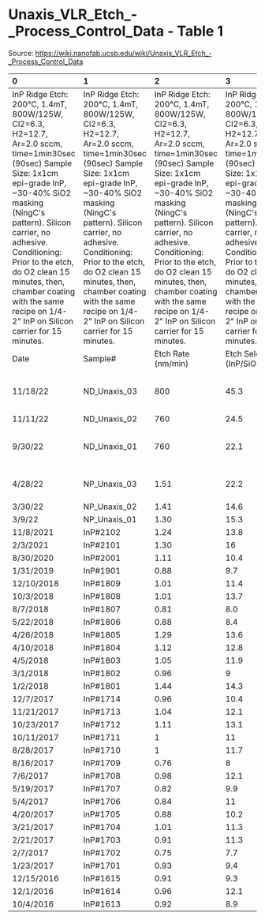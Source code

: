 # Unaxis_VLR_Etch_-_Process_Control_Data - Table 1

Source: https://wiki.nanofab.ucsb.edu/wiki/Unaxis_VLR_Etch_-_Process_Control_Data

| 0                                                                                                                                                                                                                                                                                                                                                           | 1                                                                                                                                                                                                                                                                                                                                                           | 2                                                                                                                                                                                                                                                                                                                                                           | 3                                                                                                                                                                                                                                                                                                                                                           | 4                                                                                                                                                                                                                                                                                                                                                           | 5                                                                                                                                                                                                                                                                                                                                                           |
|:------------------------------------------------------------------------------------------------------------------------------------------------------------------------------------------------------------------------------------------------------------------------------------------------------------------------------------------------------------|:------------------------------------------------------------------------------------------------------------------------------------------------------------------------------------------------------------------------------------------------------------------------------------------------------------------------------------------------------------|:------------------------------------------------------------------------------------------------------------------------------------------------------------------------------------------------------------------------------------------------------------------------------------------------------------------------------------------------------------|:------------------------------------------------------------------------------------------------------------------------------------------------------------------------------------------------------------------------------------------------------------------------------------------------------------------------------------------------------------|:------------------------------------------------------------------------------------------------------------------------------------------------------------------------------------------------------------------------------------------------------------------------------------------------------------------------------------------------------------|:------------------------------------------------------------------------------------------------------------------------------------------------------------------------------------------------------------------------------------------------------------------------------------------------------------------------------------------------------------|
| InP Ridge Etch: 200°C, 1.4mT, 800W/125W, Cl2=6.3, H2=12.7, Ar=2.0 sccm, time=1min30sec (90sec) Sample Size: 1x1cm epi-grade InP, ~30-40% SiO2 masking (NingC's pattern). Silicon carrier, no adhesive. Conditioning: Prior to the etch, do O2 clean 15 minutes, then, chamber coating with the same recipe on 1/4-2" InP on Silicon carrier for 15 minutes. | InP Ridge Etch: 200°C, 1.4mT, 800W/125W, Cl2=6.3, H2=12.7, Ar=2.0 sccm, time=1min30sec (90sec) Sample Size: 1x1cm epi-grade InP, ~30-40% SiO2 masking (NingC's pattern). Silicon carrier, no adhesive. Conditioning: Prior to the etch, do O2 clean 15 minutes, then, chamber coating with the same recipe on 1/4-2" InP on Silicon carrier for 15 minutes. | InP Ridge Etch: 200°C, 1.4mT, 800W/125W, Cl2=6.3, H2=12.7, Ar=2.0 sccm, time=1min30sec (90sec) Sample Size: 1x1cm epi-grade InP, ~30-40% SiO2 masking (NingC's pattern). Silicon carrier, no adhesive. Conditioning: Prior to the etch, do O2 clean 15 minutes, then, chamber coating with the same recipe on 1/4-2" InP on Silicon carrier for 15 minutes. | InP Ridge Etch: 200°C, 1.4mT, 800W/125W, Cl2=6.3, H2=12.7, Ar=2.0 sccm, time=1min30sec (90sec) Sample Size: 1x1cm epi-grade InP, ~30-40% SiO2 masking (NingC's pattern). Silicon carrier, no adhesive. Conditioning: Prior to the etch, do O2 clean 15 minutes, then, chamber coating with the same recipe on 1/4-2" InP on Silicon carrier for 15 minutes. | InP Ridge Etch: 200°C, 1.4mT, 800W/125W, Cl2=6.3, H2=12.7, Ar=2.0 sccm, time=1min30sec (90sec) Sample Size: 1x1cm epi-grade InP, ~30-40% SiO2 masking (NingC's pattern). Silicon carrier, no adhesive. Conditioning: Prior to the etch, do O2 clean 15 minutes, then, chamber coating with the same recipe on 1/4-2" InP on Silicon carrier for 15 minutes. | InP Ridge Etch: 200°C, 1.4mT, 800W/125W, Cl2=6.3, H2=12.7, Ar=2.0 sccm, time=1min30sec (90sec) Sample Size: 1x1cm epi-grade InP, ~30-40% SiO2 masking (NingC's pattern). Silicon carrier, no adhesive. Conditioning: Prior to the etch, do O2 clean 15 minutes, then, chamber coating with the same recipe on 1/4-2" InP on Silicon carrier for 15 minutes. |
| Date                                                                                                                                                                                                                                                                                                                                                        | Sample#                                                                                                                                                                                                                                                                                                                                                     | Etch Rate (nm/min)                                                                                                                                                                                                                                                                                                                                          | Etch Selectivity (InP/SiO2)                                                                                                                                                                                                                                                                                                                                 | Comments                                                                                                                                                                                                                                                                                                                                                    | SEM Images                                                                                                                                                                                                                                                                                                                                                  |
| 11/18/22                                                                                                                                                                                                                                                                                                                                                    | ND_Unaxis_03                                                                                                                                                                                                                                                                                                                                                | 800                                                                                                                                                                                                                                                                                                                                                         | 45.3                                                                                                                                                                                                                                                                                                                                                        | Only slightly less PR etched led to extremely high selectivity.                                                                                                                                                                                                                                                                                             | [30D][CS]                                                                                                                                                                                                                                                                                                                                                   |
| 11/11/22                                                                                                                                                                                                                                                                                                                                                    | ND_Unaxis_02                                                                                                                                                                                                                                                                                                                                                | 760                                                                                                                                                                                                                                                                                                                                                         | 24.5                                                                                                                                                                                                                                                                                                                                                        |                                                                                                                                                                                                                                                                                                                                                             | [30D] [CS]                                                                                                                                                                                                                                                                                                                                                  |
| 9/30/22                                                                                                                                                                                                                                                                                                                                                     | ND_Unaxis_01                                                                                                                                                                                                                                                                                                                                                | 760                                                                                                                                                                                                                                                                                                                                                         | 22.1                                                                                                                                                                                                                                                                                                                                                        | etch rate is correct, previous rates are taken in microns/min                                                                                                                                                                                                                                                                                               | [30D][CS]                                                                                                                                                                                                                                                                                                                                                   |
| 4/28/22                                                                                                                                                                                                                                                                                                                                                     | NP_Unaxis_03                                                                                                                                                                                                                                                                                                                                                | 1.51                                                                                                                                                                                                                                                                                                                                                        | 22.2                                                                                                                                                                                                                                                                                                                                                        | Normal profile - vertical and smooth.                                                                                                                                                                                                                                                                                                                       | [1] [2]                                                                                                                                                                                                                                                                                                                                                     |
| 3/30/22                                                                                                                                                                                                                                                                                                                                                     | NP_Unaxis_02                                                                                                                                                                                                                                                                                                                                                | 1.41                                                                                                                                                                                                                                                                                                                                                        | 14.6                                                                                                                                                                                                                                                                                                                                                        | Strong undercut!                                                                                                                                                                                                                                                                                                                                            | [1] [2]                                                                                                                                                                                                                                                                                                                                                     |
| 3/9/22                                                                                                                                                                                                                                                                                                                                                      | NP_Unaxis_01                                                                                                                                                                                                                                                                                                                                                | 1.30                                                                                                                                                                                                                                                                                                                                                        | 15.3                                                                                                                                                                                                                                                                                                                                                        |                                                                                                                                                                                                                                                                                                                                                             | [1] [2]                                                                                                                                                                                                                                                                                                                                                     |
| 11/8/2021                                                                                                                                                                                                                                                                                                                                                   | InP#2102                                                                                                                                                                                                                                                                                                                                                    | 1.24                                                                                                                                                                                                                                                                                                                                                        | 13.8                                                                                                                                                                                                                                                                                                                                                        |                                                                                                                                                                                                                                                                                                                                                             | [1][2]                                                                                                                                                                                                                                                                                                                                                      |
| 2/3/2021                                                                                                                                                                                                                                                                                                                                                    | InP#2101                                                                                                                                                                                                                                                                                                                                                    | 1.30                                                                                                                                                                                                                                                                                                                                                        | 16                                                                                                                                                                                                                                                                                                                                                          |                                                                                                                                                                                                                                                                                                                                                             | [3][4]                                                                                                                                                                                                                                                                                                                                                      |
| 8/30/2020                                                                                                                                                                                                                                                                                                                                                   | InP#2001                                                                                                                                                                                                                                                                                                                                                    | 1.11                                                                                                                                                                                                                                                                                                                                                        | 10.4                                                                                                                                                                                                                                                                                                                                                        |                                                                                                                                                                                                                                                                                                                                                             | [5]                                                                                                                                                                                                                                                                                                                                                         |
| 1/31/2019                                                                                                                                                                                                                                                                                                                                                   | InP#1901                                                                                                                                                                                                                                                                                                                                                    | 0.88                                                                                                                                                                                                                                                                                                                                                        | 9.7                                                                                                                                                                                                                                                                                                                                                         |                                                                                                                                                                                                                                                                                                                                                             | [6][7]                                                                                                                                                                                                                                                                                                                                                      |
| 12/10/2018                                                                                                                                                                                                                                                                                                                                                  | InP#1809                                                                                                                                                                                                                                                                                                                                                    | 1.01                                                                                                                                                                                                                                                                                                                                                        | 11.4                                                                                                                                                                                                                                                                                                                                                        |                                                                                                                                                                                                                                                                                                                                                             | [8]                                                                                                                                                                                                                                                                                                                                                         |
| 10/3/2018                                                                                                                                                                                                                                                                                                                                                   | InP#1808                                                                                                                                                                                                                                                                                                                                                    | 1.01                                                                                                                                                                                                                                                                                                                                                        | 13.7                                                                                                                                                                                                                                                                                                                                                        |                                                                                                                                                                                                                                                                                                                                                             | [9]                                                                                                                                                                                                                                                                                                                                                         |
| 8/7/2018                                                                                                                                                                                                                                                                                                                                                    | InP#1807                                                                                                                                                                                                                                                                                                                                                    | 0.81                                                                                                                                                                                                                                                                                                                                                        | 8.0                                                                                                                                                                                                                                                                                                                                                         |                                                                                                                                                                                                                                                                                                                                                             | [10]                                                                                                                                                                                                                                                                                                                                                        |
| 5/22/2018                                                                                                                                                                                                                                                                                                                                                   | InP#1806                                                                                                                                                                                                                                                                                                                                                    | 0.88                                                                                                                                                                                                                                                                                                                                                        | 8.4                                                                                                                                                                                                                                                                                                                                                         |                                                                                                                                                                                                                                                                                                                                                             | [11]                                                                                                                                                                                                                                                                                                                                                        |
| 4/26/2018                                                                                                                                                                                                                                                                                                                                                   | InP#1805                                                                                                                                                                                                                                                                                                                                                    | 1.29                                                                                                                                                                                                                                                                                                                                                        | 13.6                                                                                                                                                                                                                                                                                                                                                        |                                                                                                                                                                                                                                                                                                                                                             | [12]                                                                                                                                                                                                                                                                                                                                                        |
| 4/10/2018                                                                                                                                                                                                                                                                                                                                                   | InP#1804                                                                                                                                                                                                                                                                                                                                                    | 1.12                                                                                                                                                                                                                                                                                                                                                        | 12.8                                                                                                                                                                                                                                                                                                                                                        |                                                                                                                                                                                                                                                                                                                                                             | [13]                                                                                                                                                                                                                                                                                                                                                        |
| 4/5/2018                                                                                                                                                                                                                                                                                                                                                    | InP#1803                                                                                                                                                                                                                                                                                                                                                    | 1.05                                                                                                                                                                                                                                                                                                                                                        | 11.9                                                                                                                                                                                                                                                                                                                                                        |                                                                                                                                                                                                                                                                                                                                                             | [14]                                                                                                                                                                                                                                                                                                                                                        |
| 3/1/2018                                                                                                                                                                                                                                                                                                                                                    | InP#1802                                                                                                                                                                                                                                                                                                                                                    | 0.96                                                                                                                                                                                                                                                                                                                                                        | 9                                                                                                                                                                                                                                                                                                                                                           |                                                                                                                                                                                                                                                                                                                                                             | [15]                                                                                                                                                                                                                                                                                                                                                        |
| 1/2/2018                                                                                                                                                                                                                                                                                                                                                    | InP#1801                                                                                                                                                                                                                                                                                                                                                    | 1.44                                                                                                                                                                                                                                                                                                                                                        | 14.3                                                                                                                                                                                                                                                                                                                                                        |                                                                                                                                                                                                                                                                                                                                                             | [16]                                                                                                                                                                                                                                                                                                                                                        |
| 12/7/2017                                                                                                                                                                                                                                                                                                                                                   | InP#1714                                                                                                                                                                                                                                                                                                                                                    | 0.96                                                                                                                                                                                                                                                                                                                                                        | 10.4                                                                                                                                                                                                                                                                                                                                                        |                                                                                                                                                                                                                                                                                                                                                             | [17]                                                                                                                                                                                                                                                                                                                                                        |
| 11/21/2017                                                                                                                                                                                                                                                                                                                                                  | InP#1713                                                                                                                                                                                                                                                                                                                                                    | 1.04                                                                                                                                                                                                                                                                                                                                                        | 12.1                                                                                                                                                                                                                                                                                                                                                        |                                                                                                                                                                                                                                                                                                                                                             | [18]                                                                                                                                                                                                                                                                                                                                                        |
| 10/23/2017                                                                                                                                                                                                                                                                                                                                                  | InP#1712                                                                                                                                                                                                                                                                                                                                                    | 1.11                                                                                                                                                                                                                                                                                                                                                        | 13.1                                                                                                                                                                                                                                                                                                                                                        |                                                                                                                                                                                                                                                                                                                                                             | [19]                                                                                                                                                                                                                                                                                                                                                        |
| 10/11/2017                                                                                                                                                                                                                                                                                                                                                  | InP#1711                                                                                                                                                                                                                                                                                                                                                    | 1                                                                                                                                                                                                                                                                                                                                                           | 11                                                                                                                                                                                                                                                                                                                                                          |                                                                                                                                                                                                                                                                                                                                                             | [20]                                                                                                                                                                                                                                                                                                                                                        |
| 8/28/2017                                                                                                                                                                                                                                                                                                                                                   | InP#1710                                                                                                                                                                                                                                                                                                                                                    | 1                                                                                                                                                                                                                                                                                                                                                           | 11.7                                                                                                                                                                                                                                                                                                                                                        |                                                                                                                                                                                                                                                                                                                                                             | [21]                                                                                                                                                                                                                                                                                                                                                        |
| 8/16/2017                                                                                                                                                                                                                                                                                                                                                   | InP#1709                                                                                                                                                                                                                                                                                                                                                    | 0.76                                                                                                                                                                                                                                                                                                                                                        | 8                                                                                                                                                                                                                                                                                                                                                           |                                                                                                                                                                                                                                                                                                                                                             | [22]                                                                                                                                                                                                                                                                                                                                                        |
| 7/6/2017                                                                                                                                                                                                                                                                                                                                                    | InP#1708                                                                                                                                                                                                                                                                                                                                                    | 0.98                                                                                                                                                                                                                                                                                                                                                        | 12.1                                                                                                                                                                                                                                                                                                                                                        |                                                                                                                                                                                                                                                                                                                                                             | [23]                                                                                                                                                                                                                                                                                                                                                        |
| 5/19/2017                                                                                                                                                                                                                                                                                                                                                   | InP#1707                                                                                                                                                                                                                                                                                                                                                    | 0.82                                                                                                                                                                                                                                                                                                                                                        | 9.9                                                                                                                                                                                                                                                                                                                                                         |                                                                                                                                                                                                                                                                                                                                                             | [24]                                                                                                                                                                                                                                                                                                                                                        |
| 5/4/2017                                                                                                                                                                                                                                                                                                                                                    | InP#1706                                                                                                                                                                                                                                                                                                                                                    | 0.84                                                                                                                                                                                                                                                                                                                                                        | 11                                                                                                                                                                                                                                                                                                                                                          |                                                                                                                                                                                                                                                                                                                                                             | [25]                                                                                                                                                                                                                                                                                                                                                        |
| 4/20/2017                                                                                                                                                                                                                                                                                                                                                   | inP#1705                                                                                                                                                                                                                                                                                                                                                    | 0.88                                                                                                                                                                                                                                                                                                                                                        | 10.2                                                                                                                                                                                                                                                                                                                                                        |                                                                                                                                                                                                                                                                                                                                                             | [26]                                                                                                                                                                                                                                                                                                                                                        |
| 3/21/2017                                                                                                                                                                                                                                                                                                                                                   | InP#1704                                                                                                                                                                                                                                                                                                                                                    | 1.01                                                                                                                                                                                                                                                                                                                                                        | 11.3                                                                                                                                                                                                                                                                                                                                                        |                                                                                                                                                                                                                                                                                                                                                             | [27]                                                                                                                                                                                                                                                                                                                                                        |
| 2/21/2017                                                                                                                                                                                                                                                                                                                                                   | InP#1703                                                                                                                                                                                                                                                                                                                                                    | 0.91                                                                                                                                                                                                                                                                                                                                                        | 11.3                                                                                                                                                                                                                                                                                                                                                        |                                                                                                                                                                                                                                                                                                                                                             | [28]                                                                                                                                                                                                                                                                                                                                                        |
| 2/7/2017                                                                                                                                                                                                                                                                                                                                                    | InP#1702                                                                                                                                                                                                                                                                                                                                                    | 0.75                                                                                                                                                                                                                                                                                                                                                        | 7.7                                                                                                                                                                                                                                                                                                                                                         |                                                                                                                                                                                                                                                                                                                                                             | [29]                                                                                                                                                                                                                                                                                                                                                        |
| 1/23/2017                                                                                                                                                                                                                                                                                                                                                   | InP#1701                                                                                                                                                                                                                                                                                                                                                    | 0.93                                                                                                                                                                                                                                                                                                                                                        | 9.4                                                                                                                                                                                                                                                                                                                                                         |                                                                                                                                                                                                                                                                                                                                                             | [30]                                                                                                                                                                                                                                                                                                                                                        |
| 12/15/2016                                                                                                                                                                                                                                                                                                                                                  | InP#1615                                                                                                                                                                                                                                                                                                                                                    | 0.91                                                                                                                                                                                                                                                                                                                                                        | 9.3                                                                                                                                                                                                                                                                                                                                                         |                                                                                                                                                                                                                                                                                                                                                             | [31]                                                                                                                                                                                                                                                                                                                                                        |
| 12/1/2016                                                                                                                                                                                                                                                                                                                                                   | InP#1614                                                                                                                                                                                                                                                                                                                                                    | 0.96                                                                                                                                                                                                                                                                                                                                                        | 12.1                                                                                                                                                                                                                                                                                                                                                        |                                                                                                                                                                                                                                                                                                                                                             | [32]                                                                                                                                                                                                                                                                                                                                                        |
| 10/4/2016                                                                                                                                                                                                                                                                                                                                                   | InP#1613                                                                                                                                                                                                                                                                                                                                                    | 0.92                                                                                                                                                                                                                                                                                                                                                        | 8.9                                                                                                                                                                                                                                                                                                                                                         |                                                                                                                                                                                                                                                                                                                                                             | [33]                                                                                                                                                                                                                                                                                                                                                        |